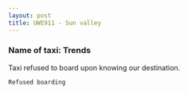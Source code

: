 ```yaml
---
layout: post
title: UWE911 - Sun valley
---
```


### Name of taxi: Trends

Taxi refused to board upon knowing our destination. 

```Refused boarding```
